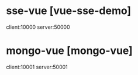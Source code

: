 # sse-vue [vue-sse-demo]
client:10000  server:50000
# mongo-vue [mongo-vue]
client:10001  server:50001 
